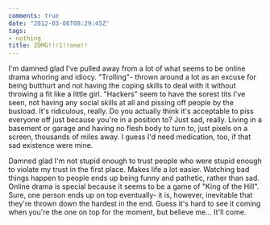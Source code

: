 ```yaml
---
comments: true
date: "2012-03-06T08:29:45Z"
tags:
- nothing
title: ZOMG!!!1!!one!!
---
```


I'm damned glad I've pulled away from a lot of what seems to be online drama
whoring and idiocy. "Trolling"- thrown around a lot as an excuse for being
butthurt and not having the coping skills to deal with it without throwing a fit
like a little girl. "Hackers" seem to have the sorest tits I've seen, not having
any social skills at all and pissing off people by the busload. It's ridiculous,
really. Do you actually think it's acceptable to piss everyone off just because
you're in a position to? Just sad, really. Living in a basement or garage and
having no flesh body to turn to, just pixels on a screen, thousands of miles
away. I guess I'd need medication, too, if that sad existence were mine.

Damned glad I'm not stupid enough to trust people who were stupid enough to
violate my trust in the first place. Makes life a lot easier. Watching bad
things happen to people ends up being funny and pathetic, rather than sad.
Online drama is special because it seems to be a game of "King of the Hill".
Sure, one person ends up on top eventually- it is, however, inevitable that
they're thrown down the hardest in the end. Guess it's hard to see it coming
when you're the one on top for the moment, but believe me... It'll come.
